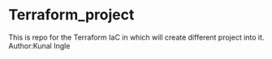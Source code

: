 # Terraform_project
This is repo for the Terraform IaC in which will create different project into it.
<br>
Author:Kunal Ingle

